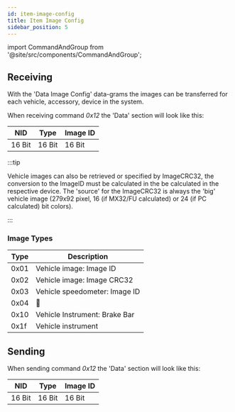 ```yaml
---
id: item-image-config
title: Item Image Config
sidebar_position: 5
---
```


import CommandAndGroup from '@site/src/components/CommandAndGroup';

<CommandAndGroup group="07" command="12"/>

## Receiving

With the 'Data Image Config' data-grams the images can be transferred for each vehicle, accessory, device in the system.

When receiving command _0x12_ the 'Data' section will look like this:

| NID    | Type   | Image ID |
|--------|--------|----------|
| 16 Bit | 16 Bit | 16 Bit   |

:::tip

Vehicle images can also be retrieved or specified by ImageCRC32, the conversion to the ImageID must be calculated in the be calculated in the respective device. The 'source' for the ImageCRC32 is always the 'big' vehicle image (279x92 pixel, 16 (if MX32/FU calculated) or 24 (if PC calculated) bit colors).

:::

### Image Types

| Type | Description                   |
|------|-------------------------------|
| 0x01 | Vehicle image: Image ID       |
| 0x02 | Vehicle image: Image CRC32    |
| 0x03 | Vehicle speedometer: Image ID |
| 0x04 | 🚧                            |
| 0x10 | Vehicle Instrument: Brake Bar |
| 0x1f | Vehicle instrument            |

## Sending

When sending command _0x12_ the 'Data' section will look like this:

| NID    | Type   | Image ID |
|--------|--------|----------|
| 16 Bit | 16 Bit | 16 Bit   |
